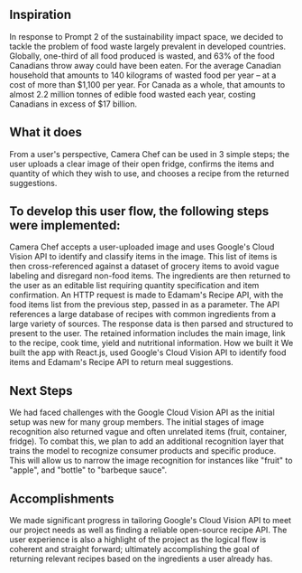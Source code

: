 ## Inspiration
In response to Prompt 2 of the sustainability impact space, we decided to tackle the problem of food waste largely prevalent in developed countries. Globally, one-third of all food produced is wasted, and 63% of the food Canadians throw away could have been eaten. For the average Canadian household that amounts to 140 kilograms of wasted food per year – at a cost of more than $1,100 per year. For Canada as a whole, that amounts to almost 2.2 million tonnes of edible food wasted each year, costing Canadians in excess of $17 billion.

## What it does
From a user's perspective, Camera Chef can be used in 3 simple steps; the user uploads a clear image of their open fridge, confirms the items and quantity of which they wish to use, and chooses a recipe from the returned suggestions.

## To develop this user flow, the following steps were implemented:

Camera Chef accepts a user-uploaded image and uses Google's Cloud Vision API to identify and classify items in the image.
This list of items is then cross-referenced against a dataset of grocery items to avoid vague labeling and disregard non-food items.
The ingredients are then returned to the user as an editable list requiring quantity specification and item confirmation.
An HTTP request is made to Edamam's Recipe API, with the food items list from the previous step, passed in as a parameter. The API references a large database of recipes with common ingredients from a large variety of sources.
The response data is then parsed and structured to present to the user. The retained information includes the main image, link to the recipe, cook time, yield and nutritional information.
How we built it
We built the app with React.js, used Google's Cloud Vision API to identify food items and Edamam's Recipe API to return meal suggestions.

## Next Steps
We had faced challenges with the Google Cloud Vision API as the initial setup was new for many group members. The initial stages of image recognition also returned vague and often unrelated items (fruit, container, fridge). To combat this, we plan to add an additional recognition layer that trains the model to recognize consumer products and specific produce. This will allow us to narrow the image recognition for instances like "fruit" to "apple", and "bottle" to "barbeque sauce".

## Accomplishments
We made significant progress in tailoring Google's Cloud Vision API to meet our project needs as well as finding a reliable open-source recipe API. The user experience is also a highlight of the project as the logical flow is coherent and straight forward; ultimately accomplishing the goal of returning relevant recipes based on the ingredients a user already has.
